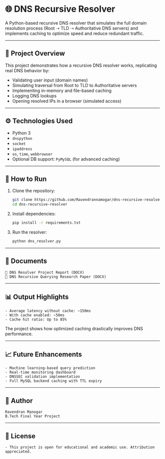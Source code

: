 # 🌐 DNS Recursive Resolver

A Python-based recursive DNS resolver that simulates the full domain resolution process (Root ➝ TLD ➝ Authoritative DNS servers) and implements caching to optimize speed and reduce redundant traffic.

---

## 📄 Project Overview

This project demonstrates how a recursive DNS resolver works, replicating real DNS behavior by:
- Validating user input (domain names)
- Simulating traversal from Root to TLD to Authoritative servers
- Implementing in-memory and file-based caching
- Logging DNS lookups
- Opening resolved IPs in a browser (simulated access)

---

## ⚙️ Technologies Used

- Python 3
- `dnspython`
- `socket`
- `ipaddress`
- `os`, `time`, `webbrowser`
- Optional DB support: `PyMySQL` (for advanced caching)

---

## 🚀 How to Run

1. Clone the repository:
   ```bash
   git clone https://github.com/Ravendrannamogar/dns-recursive-resolver.git
   cd dns-recursive-resolver
2. Install dependencies:
    ```bash
    pip install -r requirements.txt

3. Run the resolver:
    ```bash
    python dns_resolver.py

---
## 📘 Documents

    📄 DNS Resolver Project Report (DOCX)
    📄 DNS Recursive Querying Research Paper (DOCX)

---
## 📊 Output Highlights

    - Average latency without cache: ~150ms
    - With cache enabled: ~50ms
    - Cache hit ratio: Up to 85%
The project shows how optimized caching drastically improves DNS performance.

---
## 📈 Future Enhancements

    - Machine learning-based query prediction
    - Real-time monitoring dashboard
    - DNSSEC validation implementation
    - Full MySQL backend caching with TTL expiry

---

## 🧠 Author

    Ravendran Manogar
    B.Tech Final Year Project

---
## 📌 License

    - This project is open for educational and academic use. Attribution appreciated.
